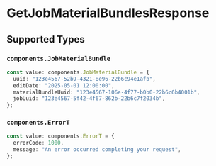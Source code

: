 # GetJobMaterialBundlesResponse


## Supported Types

### `components.JobMaterialBundle`

```typescript
const value: components.JobMaterialBundle = {
  uuid: "123e4567-52b9-4321-8e96-22b6c94e1afb",
  editDate: "2025-05-01 12:00:00",
  materialBundleUuid: "123e4567-106e-4f77-b0b0-22b6c6b4001b",
  jobUuid: "123e4567-5f42-4f67-862b-22b6c7f2034b",
};
```

### `components.ErrorT`

```typescript
const value: components.ErrorT = {
  errorCode: 1000,
  message: "An error occurred completing your request",
};
```

